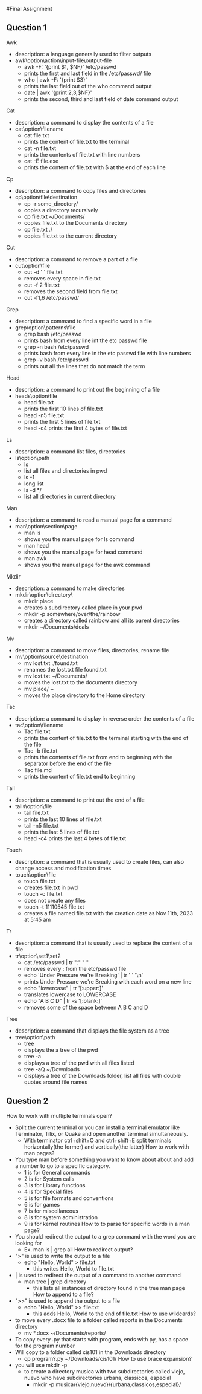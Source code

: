 #Final Assignment

## Question 1
Awk 
* description: a language generally used to filter outputs
* awk\option\action\input-file\output-file
  * awk -F: '{print $1, $NF}' /etc/passwd
  * prints the first and last field in the /etc/passwd/ file
  * who | awk -F: '{print $3}'
  * prints the last field out of the who command output
  * date | awk '{print $2,$3,$NF}'
  * prints the second, third and last field of date command output

Cat 
* description: a command to display the contents of a file
* cat\option\filename
  * cat file.txt
  * prints the content of file.txt to the terminal
  * cat -n file.txt
  * prints the contents of file.txt with line numbers
  * cat -E file.exe
  * prints the content of file.txt with $ at the end of each line


Cp
* description: a command to copy files and directories
* cp\option\file\destination
  * cp -r some_directory/
  * copies a directory recursively
  * cp file.txt ~/Documents/
  * copies file.txt to the Documents directory
  * cp file.txt ./
  * copies file.txt to the current directory

Cut
* description: a command to remove a part of a file
* cut\option\file
  * cut -d ' ' file.txt
  * removes every space in file.txt
  * cut -f 2 file.txt
  * removes the second field from file.txt
  * cut -f1,6 /etc/passwd/

Grep
* description: a command to find a specific word in a file
* grep\option\patterns\file
  * grep bash /etc/passwd
  * prints bash from every line int the etc passwd file
  * grep -n bash /etc/passwd
  * prints bash from every line in the etc passwd file with line numbers
  * grep -v bash /etc/passwd
  * prints out all the lines that do not match the term

Head
* description: a command to print out  the beginning of a file
* heads\option\file
  * head file.txt
  * prints the first 10 lines of file.txt 
  * head -n5 file.txt
  * prints the first 5 lines of file.txt
  * head -c4 prints the first 4 bytes of file.txt

Ls
* description: a command list files, directories
* ls\option\path
  * ls
  * list all files and directories in pwd
  * ls -1
  * long list
  * ls -d */
  * list all directories in current directory

Man
* description: a command to read a manual page for a command
* man\option\section\page
  * man ls
  * shows you the manual page for ls command
  * man head
  * shows you the manual page for head command
  * man awk
  * shows you the manual page for the awk command

Mkdir
* description: a command to make directories
* mkdir\option\directory\
  * mkdir place
  * creates a subdirectory called place in your pwd
  * mkdir -p somewhere/over/the/rainbow
  * creates a directory called rainbow and all its parent directories
  * mkdir ~/Documents/deals

Mv
* description: a command to move files, directories, rename file
* mv\option\source\destination
  * mv lost.txt ./found.txt
  * renames the lost.txt file found.txt
  * mv lost.txt ~/Documents/
  * moves the lost.txt to the documents directory
  * mv place/ ~
  * moves the place directory to the Home directory

Tac 
* description: a command to display in reverse order the contents of a file
* tac\option\filename
  * Tac file.txt
  * prints the content of file.txt to the terminal starting with the end of the file
  * Tac -b file.txt
  * prints the contents of file.txt from end to beginning with the separator before the end of the file
  * Tac file.md
  * prints the content of file.txt end to beginning

Tail
* description: a command to print out the end of a file
* tails\option\file
  * tail file.txt
  * prints the last 10 lines of file.txt 
  * tail -n5 file.txt
  * prints the last 5 lines of file.txt
  * head -c4 prints the last 4 bytes of file.txt

Touch
* description: a command that is usually used to create files, can also change access and modification times
* touch\option\file
  * touch file.txt
  * creates file.txt in pwd
  * touch -c file.txt
  * does not create any files
  * touch -t 11110545 file.txt
  * creates a file named file.txt with the creation date as Nov 11th, 2023 at 5:45 am

Tr
* description: a command that is usually used to replace the content of a file
* tr\option\set1\set2
  * cat /etc/passwd | tr ":" " "
  * removes every : from the etc/passwd file
  * echo 'Under Pressure we're Breaking' | tr ' ' '\n'
  * prints Under Pressure we're Breaking with each word on a new line
  * echo "lowercase" | tr '[:upper:]'
  * translates lowercase to LOWERCASE
  * echo "A   B    C    D" | tr -s '[:blank:]'
  * removes some of the space between A B C and D

Tree
* description: a command that displays the file system as a tree
* tree\option\path
  * tree
  * displays the a tree of the pwd
  * tree -a
  * displays a tree of the pwd with all files listed
  * tree -aQ ~/Downloads
  * displays a tree of the Downloads folder, list all files with double quotes around file names

## Question 2

How to work with multiple terminals open?
  * Split the current terminal or you can install a terminal emulator like Terminator, Tilix, or Quake and open another terminal simultaneously.
    * With terminator ctrl+shift+O  and ctrl+shift+E split terminals horizontally(the former) and vertically(the latter)
How to work with man pages?
  * You type man before something you want to know about about and add a number to go to a specific category.
    * 1 is for General commands
    * 2 is for System calls
    * 3 is for Library functions
    * 4 is for Special files
    * 5 is for file formats and conventions
    * 6 is for games
    * 7 is for miscellaneous
    * 8 is for system administration
    * 9 is for kernel routines
How to to parse for specific words in a man page?
  * You should redirect the output to a grep command with the word you are looking for
    * Ex. man ls | grep all
How to redirect output?
  * ">" is used to write the output to a file
    * echo "Hello, World" > file.txt
      * this writes Hello, World to file.txt
  * | is used to redirect the output of a command to another command
    * man tree | grep directory
      * this lists all instances of directory found in the tree man page
How to append to a file?
  * ">>" is used to append the output to a file
    * echo "Hello, World" >> file.txt
      * this adds Hello, World to the end of file.txt
How to use wildcards?
  * to move every .docx file to a folder called reports in the Documents directory
    * mv *.docx ~/Documents/reports/ 
  * To copy every .py that starts with program, ends with py, has a space for the program number
  * Will copy to a folder called cis101 in the Downloads directory
    * cp program?.py ~/Downloads/cis101/
How to use brace expansion?
  * you will use mkdir -p
    * to create a directory musica with two subdirectories called viejo, nuevo who have subdirectories urbana, classicos, especial
      * mkdir -p musica/{viejo,nuevo}/{urbana,classicos,especial}/






